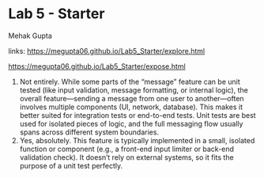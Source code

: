 # Lab 5 - Starter
Mehak Gupta


links:
https://megupta06.github.io/Lab5_Starter/explore.html


https://megupta06.github.io/Lab5_Starter/expose.html

1. Not entirely. While some parts of the “message” feature can be unit tested (like input validation, message formatting, or internal logic), the overall feature—sending a message from one user to another—often involves multiple components (UI, network, database). This makes it better suited for integration tests or end-to-end tests. Unit tests are best used for isolated pieces of logic, and the full messaging flow usually spans across different system boundaries.
2. Yes, absolutely. This feature is typically implemented in a small, isolated function or component (e.g., a front-end input limiter or back-end validation check). It doesn’t rely on external systems, so it fits the purpose of a unit test perfectly.
